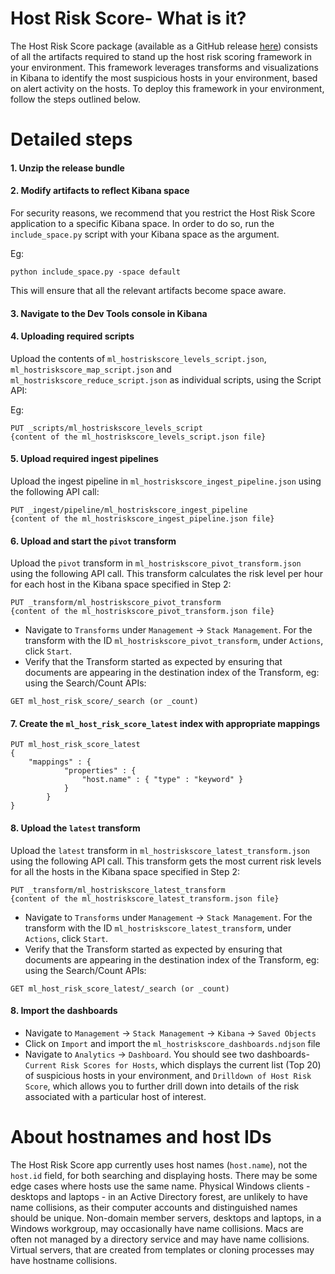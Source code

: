 # Host Risk Score- What is it?

The Host Risk Score package (available as a GitHub release [here](https://github.com/elastic/detection-rules/releases)) consists of all the artifacts required to stand up the host risk scoring framework in your environment. This framework leverages transforms and visualizations in Kibana to identify the most suspicious hosts in your environment, based on alert activity on the hosts. 
To deploy this framework in your environment, follow the steps outlined below.

# Detailed steps

#### 1. Unzip the release bundle

#### 2. Modify artifacts to reflect Kibana space
For security reasons, we recommend that you restrict the Host Risk Score application to a specific Kibana space. In order to do so, run the `include_space.py` script with your Kibana space as the argument.

Eg:

```
python include_space.py -space default
```

This will ensure that all the relevant artifacts become space aware.

#### 3. Navigate to the Dev Tools console in Kibana

#### 4. Uploading required scripts

Upload the contents of `ml_hostriskscore_levels_script.json`, `ml_hostriskscore_map_script.json` and `ml_hostriskscore_reduce_script.json` as individual scripts, using the Script API:

Eg:

```
PUT _scripts/ml_hostriskscore_levels_script
{content of the ml_hostriskscore_levels_script.json file}
```

#### 5. Upload required ingest pipelines

Upload the ingest pipeline in `ml_hostriskscore_ingest_pipeline.json` using the following API call:


```
PUT _ingest/pipeline/ml_hostriskscore_ingest_pipeline
{content of the ml_hostriskscore_ingest_pipeline.json file}
```

#### 6. Upload and start the `pivot` transform

Upload the `pivot` transform in `ml_hostriskscore_pivot_transform.json` using the following API call. This transform calculates the risk level per hour for each host in the Kibana space specified in Step 2:


```
PUT _transform/ml_hostriskscore_pivot_transform
{content of the ml_hostriskscore_pivot_transform.json file}
```

* Navigate to `Transforms` under `Management` -> `Stack Management`. For the transform with the ID `ml_hostriskscore_pivot_transform`, under `Actions`, click `Start`. 
* Verify that the Transform started as expected by ensuring that documents are appearing in the destination index of the Transform, eg: using the Search/Count APIs:


```
GET ml_host_risk_score/_search (or _count)
```

#### 7. Create the `ml_host_risk_score_latest` index with appropriate mappings


```
PUT ml_host_risk_score_latest
{
    "mappings" : {
            "properties" : {
                "host.name" : { "type" : "keyword" }
            }
        }
}
```

#### 8. Upload the `latest` transform

Upload the `latest` transform in `ml_hostriskscore_latest_transform.json` using the following API call. This transform gets the most current risk levels for all the hosts in the Kibana space specified in Step 2:


```
PUT _transform/ml_hostriskscore_latest_transform
{content of the ml_hostriskscore_latest_transform.json file}
```

* Navigate to `Transforms` under `Management` -> `Stack Management`. For the transform with the ID `ml_hostriskscore_latest_transform`, under `Actions`, click `Start`. 
* Verify that the Transform started as expected by ensuring that documents are appearing in the destination index of the Transform, eg: using the Search/Count APIs:


```
GET ml_host_risk_score_latest/_search (or _count)
```

#### 8. Import the dashboards

* Navigate to `Management` -> `Stack Management` -> `Kibana` -> `Saved Objects`
* Click on `Import` and import the `ml_hostriskscore_dashboards.ndjson` file
* Navigate to `Analytics` -> `Dashboard`. You should see two dashboards- `Current Risk Scores for Hosts`, which displays the current list (Top 20) of suspicious hosts in your environment, and `Drilldown of Host Risk Score`, which allows you to further drill down into details of the risk associated with a particular host of interest.

# About hostnames and host IDs

The Host Risk Score app currently uses host names (`host.name`), not the `host.id` field, for both searching and displaying hosts. There may be some edge cases where hosts use the same name. Physical Windows clients - desktops and laptops - in an Active Directory forest, are unlikely to have name collisions, as their computer accounts and distinguished names should be unique. Non-domain member servers, desktops and laptops, in a Windows workgroup, may occasionally have name collisions. Macs are often not managed by a directory service and may have name collisions. Virtual servers, that are created from templates or cloning processes may have hostname collisions.
